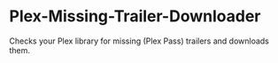 # Plex-Missing-Trailer-Downloader
Checks your Plex library for missing (Plex Pass) trailers and downloads them. 
